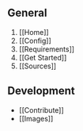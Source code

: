 ## General

1. [[Home]]
2. [[Config]]
3. [[Requirements]]
4. [[Get Started]]
5. [[Sources]]

## Development

- [[Contribute]]
- [[Images]]
